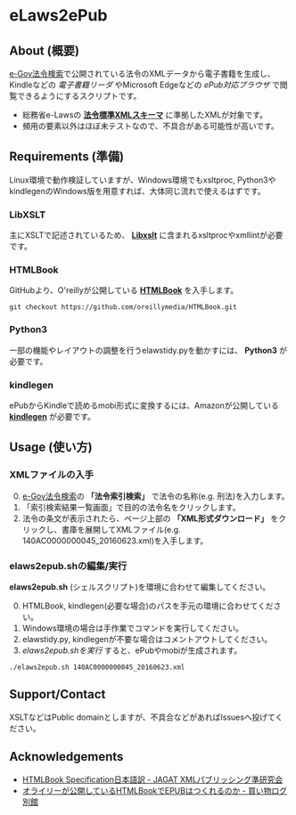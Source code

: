 # eLaws2ePub
## About (概要)
[e-Gov法令検索](http://elaws.e-gov.go.jp)で公開されている法令のXMLデータから電子書籍を生成し、Kindleなどの *電子書籍リーダ* やMicrosoft Edgeなどの *ePub対応ブラウザ* で閲覧できるようにするスクリプトです。

- 総務省e-Lawsの **[法令標準XMLスキーマ](http://search.e-gov.go.jp/servlet/Public?CLASSNAME=PCMMSTDETAIL&id=145208896)** に準拠したXMLが対象です。
- 頻用の要素以外はほぼ未テストなので、不具合がある可能性が高いです。

## Requirements (準備)
Linux環境で動作検証していますが、Windows環境でもxsltproc, Python3やkindlegenのWindows版を用意すれば、大体同じ流れで使えるはずです。

### LibXSLT
主にXSLTで記述されているため、 **[Libxslt](http://xmlsoft.org)** に含まれるxsltprocやxmllintが必要です。

### HTMLBook
GitHubより、O'reillyが公開している **[HTMLBook](https://github.com/oreillymedia/HTMLBook)** を入手します。

```git checkout https://github.com/oreillymedia/HTMLBook.git```

### Python3
一部の機能やレイアウトの調整を行うelawstidy.pyを動かすには、 **Python3** が必要です。

### kindlegen
ePubからKindleで読めるmobi形式に変換するには、Amazonが公開している **[kindlegen](https://www.amazon.com/gp/feature.html?docId=1000765211)** が必要です。


## Usage (使い方)
### XMLファイルの入手
0. [e-Gov法令検索](http://elaws.e-gov.go.jp)の **「法令索引検索」** で法令の名称(e.g. 刑法)を入力します。
0. 「索引検索結果一覧画面」で目的の法令名をクリックします。
0. 法令の条文が表示されたら、ページ上部の **「XML形式ダウンロード」** をクリックし、書庫を展開してXMLファイル(e.g. 140AC0000000045_20160623.xml)を入手します。

### elaws2epub.shの編集/実行
**elaws2epub.sh** (シェルスクリプト)を環境に合わせて編集してください。

0. HTMLBook, kindlegen(必要な場合)のパスを手元の環境に合わせてください。
0. Windows環境の場合は手作業でコマンドを実行してください。
0. elawstidy.py, kindlegenが不要な場合はコメントアウトしてください。
0. *elaws2epub.shを実行* すると、ePubやmobiが生成されます。

```./elaws2epub.sh 140AC0000000045_20160623.xml```

## Support/Contact
XSLTなどはPublic domainとしますが、不具合などがあればIssuesへ投げてください。

## Acknowledgements
- [HTMLBook Specification日本語訳 - JAGAT XMLパブリッシング準研究会](http://jagat-xml-publishing-study-group.github.io/HTMLBook-JA)
- [オライリーが公開しているHTMLBookでEPUBはつくれるのか - 買い物ログ別館](https://skoji.jp/blog/2014/03/htmlbookepub.html)
